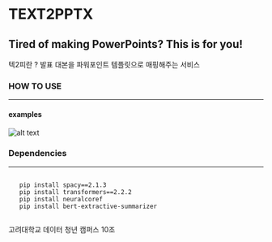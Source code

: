TEXT2PPTX 
=========
**Tired of making PowerPoints? This is for you!**
---------------------------------------------------

텍2피란 ? 발표 대본을 파워포인트 템플릿으로 매핑해주는 서비스


### HOW TO USE
*****
#### examples
![alt text](https://github.com/yoonkim313/dataCampusProject-Team10/blob/master/%E1%84%89%E1%85%A5%E1%84%87%E1%85%B5%E1%84%89%E1%85%B3%E1%84%89%E1%85%A1%E1%84%8B%E1%85%AD%E1%86%BC%E1%84%8B%E1%85%A8%E1%84%89%E1%85%B5.png)


### Dependencies
*****


<pre><code>
   pip install spacy==2.1.3
   pip install transformers==2.2.2
   pip install neuralcoref
   pip install bert-extractive-summarizer
   </code></pre> 


   고려대학교 데이터 청년 캠퍼스 10조
